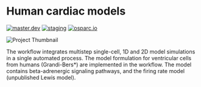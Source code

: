 # Human cardiac models
[![master.dev](https://img.shields.io/website?down_message=offline&label=master.dev&up_message=run&url=https%3A//osparc01.speag.com)](https://osparc01.speag.com/study/33eb80e2-524c-11ea-a311-02420a00070b)
[![staging](https://img.shields.io/website?down_message=offline&label=staging&up_message=run&url=https%3A//staging.osparc.io)](https://staging.osparc.io/study/d8f1e374-5316-11ea-8684-02420a00029d)
[![osparc.io](https://img.shields.io/website?down_message=offline&label=osparc.io&up_message=run&url=https%3A//osparc.io)](https://osparc.io/study/c7264592-af54-11e9-8346-02420aff7e72)

![Project Thumbnail](https://discover.blackfynn.com/dataset-assets/17/5/banner.jpg)

The workflow integrates multistep single-cell, 1D and 2D model simulations in a single automated process. The model formulation for ventricular cells from humans (Grandi-Bers*) are implemented in the workflow. The model contains beta-adrenergic signaling pathways, and the firing rate model (unpublished Lewis model).
